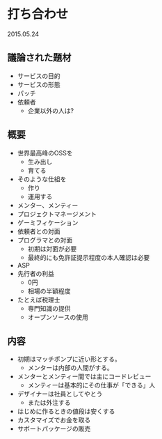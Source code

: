 打ち合わせ
==========

2015.05.24

議論された題材
--------------

* サービスの目的
* サービスの形態
* パッチ
* 依頼者
	+ 企業以外の人は?

概要
----

* 世界最高峰のOSSを
	+ 生み出し
	+ 育てる
* そのような仕組を
	+ 作り
	+ 運用する
* メンター、メンティー
* プロジェクトマネージメント
* ゲーミフィケーション
* 依頼者との対面
* プログラマとの対面
	+ 初期は対面が必要
	+ 最終的にも免許証提示程度の本人確認は必要
* ASP
* 先行者の利益
	+ 0円
	+ 相場の半額程度
* たとえば税理士
	+ 専門知識の提供
	+ オープンソースの使用

内容
----

* 初期はマッチポンプに近い形とする。
	+ メンターは内部の人間がする。
* メンターとメンティー間では主にコードレビュー
	+ メンティーは基本的にその仕事が「できる」人
* デザイナーは社員としてやとう
	+ または外注する
* はじめに作るときの値段は安くする
* カスタマイズでお金を取る
* サポートパッケージの販売
